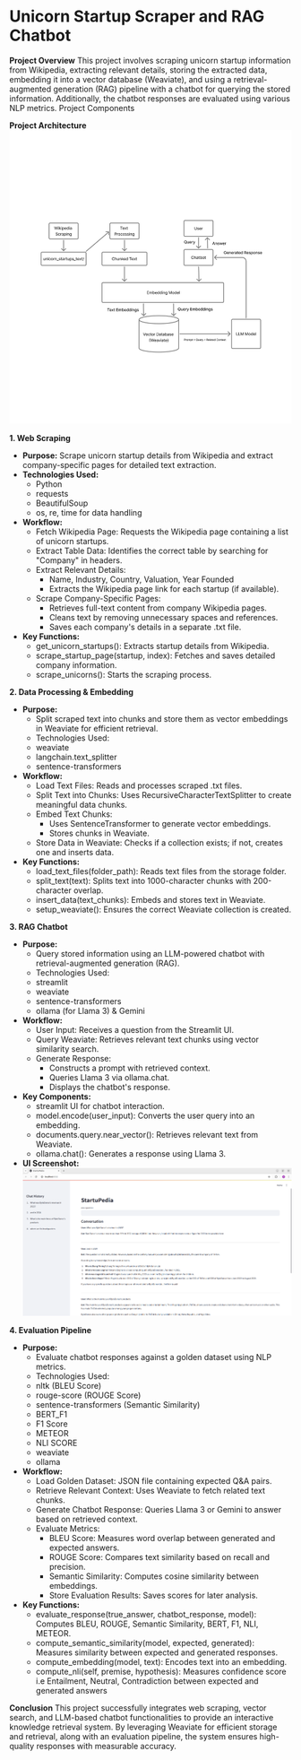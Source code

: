 # Unicorn Startup Scraper and RAG Chatbot

**Project Overview**
This project involves scraping unicorn startup information from Wikipedia, extracting relevant details, storing the extracted data, embedding it into a vector database (Weaviate), and using a retrieval-augmented generation (RAG) pipeline with a chatbot for querying the stored information. Additionally, the chatbot responses are evaluated using various NLP metrics.
Project Components

**Project Architecture**
 ![Screenshot](assets/Project_architecture.png)

**1. Web Scraping**
  - **Purpose:**
  Scrape unicorn startup details from Wikipedia and extract company-specific pages for detailed text extraction.
  - **Technologies Used:**
     - Python 
     - requests 
     - BeautifulSoup 
     - os, re, time for data handling 
  - **Workflow:**
     - Fetch Wikipedia Page: Requests the Wikipedia page containing a list of unicorn startups. 
     - Extract Table Data: Identifies the correct table by searching for "Company" in headers. 
     - Extract Relevant Details: 
        - Name, Industry, Country, Valuation, Year Founded 
        - Extracts the Wikipedia page link for each startup (if available). 
     - Scrape Company-Specific Pages: 
        - Retrieves full-text content from company Wikipedia pages. 
        - Cleans text by removing unnecessary spaces and references. 
        - Saves each company's details in a separate .txt file.   
  - **Key Functions:**
     - get_unicorn_startups(): Extracts startup details from Wikipedia. 
     - scrape_startup_page(startup, index): Fetches and saves detailed company information. 
     - scrape_unicorns(): Starts the scraping process. 


**2. Data Processing & Embedding**
  - **Purpose:**
     - Split scraped text into chunks and store them as vector embeddings in Weaviate for efficient retrieval.
     - Technologies Used:
     - weaviate 
     - langchain.text_splitter 
     - sentence-transformers 
 - **Workflow:**
     - Load Text Files: Reads and processes scraped .txt files. 
     - Split Text into Chunks: Uses RecursiveCharacterTextSplitter to create meaningful data chunks. 
     - Embed Text Chunks: 
         - Uses SentenceTransformer to generate vector embeddings. 
         - Stores chunks in Weaviate. 
     - Store Data in Weaviate: Checks if a collection exists; if not, creates one and inserts data. 
  - **Key Functions:**
     - load_text_files(folder_path): Reads text files from the storage folder. 
     - split_text(text): Splits text into 1000-character chunks with 200-character overlap. 
     - insert_data(text_chunks): Embeds and stores text in Weaviate. 
     - setup_weaviate(): Ensures the correct Weaviate collection is created. 


**3. RAG Chatbot**
  - **Purpose:**
     - Query stored information using an LLM-powered chatbot with retrieval-augmented generation (RAG).
     - Technologies Used:
     - streamlit 
     - weaviate 
     - sentence-transformers 
     - ollama (for Llama 3) & Gemini
  - **Workflow:**
     - User Input: Receives a question from the Streamlit UI. 
     - Query Weaviate: Retrieves relevant text chunks using vector similarity search. 
     - Generate Response: 
         - Constructs a prompt with retrieved context. 
         - Queries Llama 3 via ollama.chat. 
         - Displays the chatbot's response. 
  - **Key Components:**
     - streamlit UI for chatbot interaction. 
     - model.encode(user_input): Converts the user query into an embedding. 
     - documents.query.near_vector(): Retrieves relevant text from Weaviate. 
     - ollama.chat(): Generates a response using Llama 3. 
  - **UI Screenshot:**
    ![Screenshot](assets/ui_screenshot.png)


**4. Evaluation Pipeline**
  - **Purpose:**
     - Evaluate chatbot responses against a golden dataset using NLP metrics.
     - Technologies Used:
     - nltk (BLEU Score) 
     - rouge-score (ROUGE Score) 
     - sentence-transformers (Semantic Similarity) 
     - BERT_F1
     - F1 Score
     - METEOR
     - NLI SCORE
     - weaviate 
     - ollama 
  - **Workflow:**
     - Load Golden Dataset: JSON file containing expected Q&A pairs. 
     - Retrieve Relevant Context: Uses Weaviate to fetch related text chunks. 
     - Generate Chatbot Response: Queries Llama 3 or Gemini to answer based on retrieved context.   
     - Evaluate Metrics: 
        - BLEU Score: Measures word overlap between generated and expected answers. 
        - ROUGE Score: Compares text similarity based on recall and precision. 
        - Semantic Similarity: Computes cosine similarity between embeddings.   
        - Store Evaluation Results: Saves scores for later analysis. 
  - **Key Functions:**
     - evaluate_response(true_answer, chatbot_response, model): Computes BLEU, ROUGE, Semantic Similarity, BERT, F1, NLI, METEOR. 
     - compute_semantic_similarity(model, expected, generated): Measures similarity between expected and generated responses. 
     - compute_embedding(model, text): Encodes text into an embedding. 
     - compute_nli(self, premise, hypothesis): Measures confidence score i.e Entailment, Neutral, Contradiction between expected and generated answers


**Conclusion**
This project successfully integrates web scraping, vector search, and LLM-based chatbot functionalities to provide an interactive knowledge retrieval system. By leveraging Weaviate for efficient storage and retrieval, along with an evaluation pipeline, the system ensures high-quality responses with measurable accuracy.
